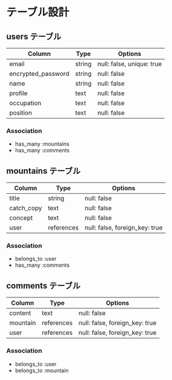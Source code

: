 # テーブル設計

## users テーブル

| Column             | Type   | Options                   |
| ------------------ | ------ | ------------------------- |
| email              | string | null: false, unique: true |
| encrypted_password | string | null: false               |
| name               | string | null: false               |
| profile            | text   | null: false               |
| occupation         | text   | null: false               |
| position           | text   | null: false               |

### Association
- has_many :mountains
- has_many :comments




## mountains テーブル

| Column             | Type       | Options                        |
| ------------------ | ---------- | ------------------------------ |
| title              | string     | null: false                    |
| catch_copy         | text       | null: false                    |
| concept            | text       | null: false                    |
| user               | references | null: false, foreign_key: true |

### Association
- belongs_to :user
- has_many :comments




## comments テーブル

| Column      | Type       | Options                        |
| ----------- | ---------- | ------------------------------ |
| content     | text       | null: false                    |
| mountain    | references | null: false, foreign_key: true |
| user        | references | null: false, foreign_key: true |

### Association
- belongs_to :user
- belongs_to :mountain
